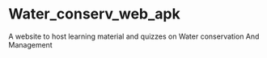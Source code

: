# Water_conserv_web_apk
A website to host learning material and quizzes on Water conservation And Management 
